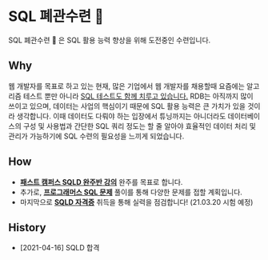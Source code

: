 # SQL 폐관수련 🥷

SQL 폐관수련 🥷 은 SQL 활용 능력 향상을 위해 도전중인 수련입니다.

## Why
웹 개발자를 목표로 하고 있는 현재, 많은 기업에서 웹 개발자를 채용할때 요즘에는 알고리즘 테스트 뿐만 아니라 <a href="https://programmers.co.kr/competitions/416/2020-web-be-second">SQL 테스트도 함께 치루고 있습니다.</a> RDB는 아직까지 많이 쓰이고 있으며, 데이터는 사업의 핵심이기 때문에 SQL 활용 능력은 큰 가치가 있을 것이라 생각합니다. 이때 데이터도 다뤄야 하는 입장에서 튜닝까지는 아니더라도 데이터베이스의 구성 및 사용법과 간단한 SQL 쿼리 정도는 할 줄 알아야 효율적인 데이터 처리 및 관리가 가능하기에 SQL 수련의 필요성을 느끼게 되었습니다.

## How
* <b><a href="https://www.fastcampus.co.kr/SQL_online_challenge?_ga=2.56309288.2079032613.1613561911-92240438.1611881841">패스트 캠퍼스 SQLD 완주반 강의</a></b> 완주를 목표로 합니다.
* 추가로, <b><a href="https://programmers.co.kr/learn/challenges?tab=sql_practice_kit">프로그래머스 SQL 문제</a></b> 풀이를 통해 다양한 문제를 접할 계획입니다.
* 마지막으로 <b><a href="https://www.dataq.or.kr/www/sub/a_04.do">SQLD 자격증</a></b> 취득을 통해 실력을 점검합니다! (21.03.20 시험 예정)

## History
* [2021-04-16] SQLD 합격
